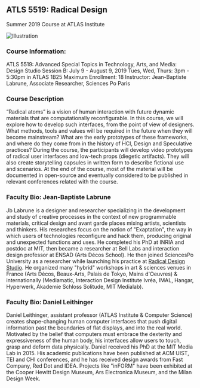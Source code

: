 ## ATLS 5519: Radical Design
Summer 2019 Course at ATLAS Institute

![Illustration](http://www.ceramicforms.com/wp-content/uploads/michelle-maher_ceramic_surface_tension-7.jpg)

### Course Information:
ATLS 5519​: Advanced Special Topics in Technology, Arts, and Media: Design Studio
Session B: July 9 - August 9, 2019
Tues, Wed, Thurs: 3pm - 5:30pm in ATLAS 1B25
Maximum Enrollment: 18
Instructor: Jean-Baptiste Labrune, Associate Researcher, Sciences Po Paris

### Course Description
“Radical atoms” is a vision of human interaction with future dynamic materials that are computationally reconfigurable.  In this course, we will explore how to develop such interfaces, from the point of view of designers. What methods, tools and values will be required in the future when they will become mainstream? What are the early prototypes of these frameworks, and where do they come from in the history of HCI, Design and Speculative practices?
During the course, the participants will develop video prototypes of radical user interfaces and low-tech props (diegetic artifacts). They will also create storytelling capsules in written form to describe fictional use and scenarios. At the end of the course, most of the material will be documented in open-source and eventually considered to be published in relevant conferences related with the course.

### Faculty Bio: Jean-Baptiste Labrune
Jb Labrune is a designer and researcher specializing in the development and study of creative processes in the context of new programmable materials, critical design and avant garde places mixing artists, scientists and thinkers. His researches focus on the notion of "Exaptation", the way in which users of technologies reconfigure and hack them, producing original and unexpected functions and uses. 
He completed his PhD at INRIA and postdoc at MIT, then became a researcher at Bell Labs and interaction design professor at ENSAD (Arts Décos School). He then joined SciencesPo University as a researcher while launching his practice at [Radical Design Studio](http://radicaldesign.eu/). He organized many "hybrid" workshops in art & sciences venues in France (Arts Décos, Beaux-Arts, Palais de Tokyo, Mains d'Oeuvres) & internationally (Mediamatic, Interaction Design Institute Ivréa, IMAL, Hangar, Hyperwerk, Akademie Schloss Solitude, MIT Medialab).

### Faculty Bio: Daniel Leithinger
Daniel Leithinger, assistant professor (ATLAS Institute & Computer Science) creates shape-changing human computer interfaces that push digital information past the boundaries of flat displays, and into the real world. Motivated by the belief that computers must embrace the dexterity and expressiveness of the human body, his interfaces allow users to touch, grasp and deform data physically. Daniel received his PhD at the MIT Media Lab in 2015. His academic publications have been published at ACM UIST, TEI and CHI conferences, and he has received design awards from Fast Company, Red Dot and IDEA. Projects like "inFORM" have been exhibited at the Cooper Hewitt Design Museum, Ars Electronica Museum, and the Milan Design Week.
